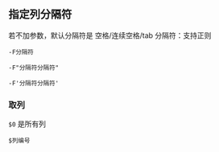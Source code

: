 ##  指定列分隔符
若不加参数，默认分隔符是 空格/连续空格/tab
分隔符：支持正则
```shell
-F分隔符
```
```shell
-F"分隔符分隔符"
```
```shell
-F'分隔符分隔符'
```

###   取列
`$0` 是所有列
```shell
$列编号
```
